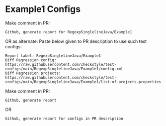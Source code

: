 # Example1 Configs
Make comment in PR:
```
Github, generate report for RegexpSinglelineJava/Example1
```
OR as alternate:
Paste below given to PR description to use such test configs:
```
Report label: RegexpSinglelineJava/Example1
Diff Regression config: https://raw.githubusercontent.com/checkstyle/test-configs/main/RegexpSinglelineJava/Example1/config.xml
Diff Regression projects: https://raw.githubusercontent.com/checkstyle/test-configs/main/RegexpSinglelineJava/Example1/list-of-projects.properties
```
Make comment in PR:
```
Github, generate report
```
OR
```
Github, generate report for configs in PR description
```
